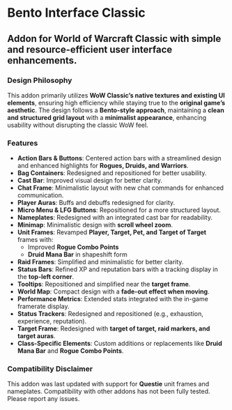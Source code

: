 # Bento Interface Classic

## Addon for World of Warcraft Classic with simple and resource-efficient user interface enhancements.

### Design Philosophy  
This addon primarily utilizes **WoW Classic’s native textures and existing UI elements**, ensuring high efficiency while staying true to the **original game’s aesthetic**. The design follows a **Bento-style approach**, maintaining a **clean and structured grid layout** with a **minimalist appearance**, enhancing usability without disrupting the classic WoW feel.  

### Features
- **Action Bars & Buttons**: Centered action bars with a streamlined design and enhanced highlights for **Rogues, Druids, and Warriors**.
- **Bag Containers**: Redesigned and repositioned for better usability.
- **Cast Bar**: Improved visual design for better clarity.
- **Chat Frame**: Minimalistic layout with new chat commands for enhanced communication.
- **Player Auras**: Buffs and debuffs redesigned for clarity.
- **Micro Menu & LFG Buttons**: Repositioned for a more structured layout.
- **Nameplates**: Redesigned with an integrated cast bar for readability.
- **Minimap**: Minimalistic design with **scroll wheel zoom**.
- **Unit Frames**: Revamped **Player, Target, Pet, and Target of Target** frames with:
  - Improved **Rogue Combo Points**
  - **Druid Mana Bar** in shapeshift form
- **Raid Frames**: Simplified and minimalistic for better clarity.
- **Status Bars**: Refined XP and reputation bars with a tracking display in the **top-left corner**.
- **Tooltips**: Repositioned and simplified near the **target frame**.
- **World Map**: Compact design with a **fade-out effect when moving**.
- **Performance Metrics**: Extended stats integrated with the in-game framerate display.
- **Status Trackers**: Redesigned and repositioned (e.g., exhaustion, experience, reputation).
- **Target Frame**: Redesigned with **target of target, raid markers, and target auras**.
- **Class-Specific Elements**: Custom additions or replacements like **Druid Mana Bar** and **Rogue Combo Points**. 

### Compatibility Disclaimer
This addon was last updated with support for **Questie** unit frames and nameplates. Compatibility with other addons has not been fully tested. Please report any issues.